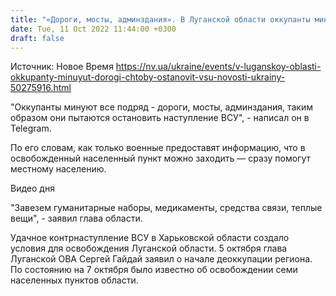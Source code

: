 ```yaml
---
title: "«Дороги, мосты, админздания». В Луганской области оккупанты минуют «все подряд», чтобы остановить наступление ВСУ — ОВА"
date: Tue, 11 Oct 2022 11:44:00 +0300
draft: false
---
```

Источник: Новое Время https://nv.ua/ukraine/events/v-luganskoy-oblasti-okkupanty-minuyut-dorogi-chtoby-ostanovit-vsu-novosti-ukrainy-50275916.html


"Оккупанты минуют все подряд - дороги, мосты, админздания, таким образом они пытаются остановить наступление ВСУ", - написал он в Telegram.

По его словам, как только военные предоставят информацию, что в освобожденный населенный пункт можно заходить — сразу помогут местному населению.

 Видео дня   

 "Завезем гуманитарные наборы, медикаменты, средства связи, теплые вещи", - заявил глава области.

Удачное контрнаступление ВСУ в Харьковской области создало условия для освобождения Луганской области. 5 октября глава Луганской ОВА Сергей Гайдай заявил о начале деоккупации региона. По состоянию на 7 октября было известно об освобождении семи населенных пунктов области.
